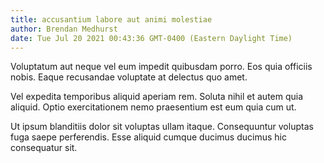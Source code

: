 ```yaml
---
title: accusantium labore aut animi molestiae
author: Brendan Medhurst
date: Tue Jul 20 2021 00:43:36 GMT-0400 (Eastern Daylight Time)
---
```

Voluptatum aut neque vel eum impedit quibusdam porro. Eos quia officiis nobis. Eaque recusandae voluptate at delectus quo amet.

 Vel expedita temporibus aliquid aperiam rem. Soluta nihil et autem quia aliquid. Optio exercitationem nemo praesentium est eum quia cum ut.

 Ut ipsum blanditiis dolor sit voluptas ullam itaque. Consequuntur voluptas fuga saepe perferendis. Esse aliquid cumque ducimus ducimus hic consequatur sit.